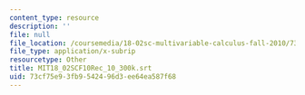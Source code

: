 ```yaml
---
content_type: resource
description: ''
file: null
file_location: /coursemedia/18-02sc-multivariable-calculus-fall-2010/73cf75e93fb9542496d3ee64ea587f68_MIT18_02SCF10Rec_10_300k.vtt
file_type: application/x-subrip
resourcetype: Other
title: MIT18_02SCF10Rec_10_300k.srt
uid: 73cf75e9-3fb9-5424-96d3-ee64ea587f68
---
```

